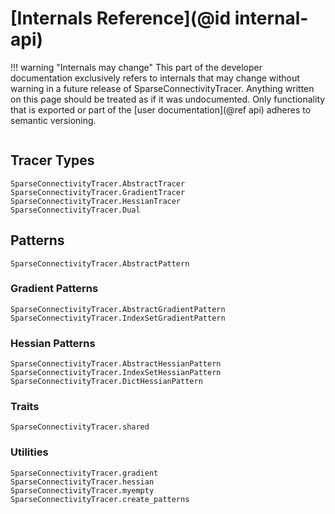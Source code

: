 # [Internals Reference](@id internal-api)

!!! warning "Internals may change"
    This part of the developer documentation exclusively refers to internals that may change without warning in a future release of SparseConnectivityTracer.
    Anything written on this page should be treated as if it was undocumented.
    Only functionality that is exported or part of the [user documentation](@ref api) adheres to semantic versioning.


```@index
```

## Tracer Types

```@docs
SparseConnectivityTracer.AbstractTracer
SparseConnectivityTracer.GradientTracer
SparseConnectivityTracer.HessianTracer
SparseConnectivityTracer.Dual
```

## Patterns

```@docs
SparseConnectivityTracer.AbstractPattern
```

### Gradient Patterns

```@docs
SparseConnectivityTracer.AbstractGradientPattern
SparseConnectivityTracer.IndexSetGradientPattern
```

### Hessian Patterns

```@docs
SparseConnectivityTracer.AbstractHessianPattern
SparseConnectivityTracer.IndexSetHessianPattern
SparseConnectivityTracer.DictHessianPattern
```

### Traits

```@docs
SparseConnectivityTracer.shared
```

### Utilities

```@docs
SparseConnectivityTracer.gradient
SparseConnectivityTracer.hessian
SparseConnectivityTracer.myempty
SparseConnectivityTracer.create_patterns
```
